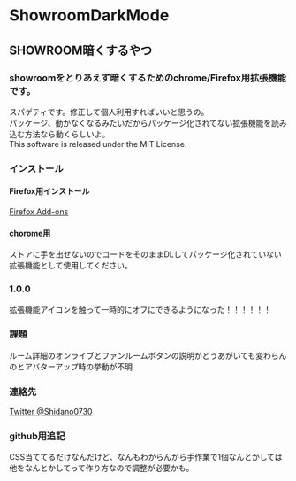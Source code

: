 # ShowroomDarkMode
## SHOWROOM暗くするやつ  
### showroomをとりあえず暗くするためのchrome/Firefox用拡張機能です。  
スパゲティです。修正して個人利用すればいいと思うの。  
パッケージ、動かなくなるみたいだからパッケージ化されてない拡張機能を読み込む方法なら動くらしいよ。  
This software is released under the MIT License.  
### インストール  
#### Firefox用インストール  
[Firefox Add-ons](https://addons.mozilla.org/ja/firefox/addon/showroomdarkmode/)  
#### chorome用  
ストアに手を出せないのでコードをそのままDLしてパッケージ化されていない拡張機能として使用してください。  
### 1.0.0  
拡張機能アイコンを触って一時的にオフにできるようになった！！！！！！  
### 課題
ルーム詳細のオンライブとファンルームボタンの説明がどうあがいても変わらんのとアバターアップ時の挙動が不明
### 連絡先
[Twitter @Shidano0730](https://twitter.com/Shidano0730)

### github用追記
CSS当ててるだけなんだけど、なんもわからんから手作業で1個なんとかしては他をなんとかしてって作り方なので調整が必要かも。
